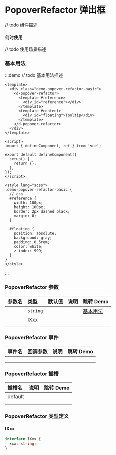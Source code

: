# PopoverRefactor 弹出框

// todo 组件描述

#### 何时使用

// todo 使用场景描述

### 基本用法

:::demo // todo 基本用法描述

```vue
<template>
  <div class="demo-popover-refactor-basic">
    <d-popover-refactor>
      <template #reference>
        <div id="reference"></div>
      </template>
      <template #content>
        <div id="floating">Tooltip</div>
      </template>
    </d-popover-refactor>
  </div>
</template>

<script>
import { defineComponent, ref } from 'vue';

export default defineComponent({
  setup() {
    return {};
  },
});
</script>

<style lang="scss">
.demo-popover-refactor-basic {
  // css
  #reference {
    width: 100px;
    height: 100px;
    border: 2px dashed black;
    margin: 0;
  }

  #floating {
    position: absolute;
    background: gray;
    padding: 0.5rem;
    color: white;
    z-index: 999;
  }
}
</style>
```

:::

### PopoverRefactor 参数

| 参数名 | 类型          | 默认值 | 说明 | 跳转 Demo             |
| :----- | :------------ | :----- | :--- | :-------------------- |
|        | `string`      |        |      | [基本用法](#基本用法) |
|        | [IXxx](#ixxx) |        |      |                       |
|        |               |        |      |                       |

### PopoverRefactor 事件

| 事件名 | 回调参数 | 说明 | 跳转 Demo |
| :----- | :------- | :--- | :-------- |
|        |          |      |           |
|        |          |      |           |
|        |          |      |           |

### PopoverRefactor 插槽

| 插槽名  | 说明 | 跳转 Demo |
| :------ | :--- | :-------- |
| default |      |           |
|         |      |           |
|         |      |           |

### PopoverRefactor 类型定义

#### IXxx

```ts
interface IXxx {
  xxx: string;
}
```
